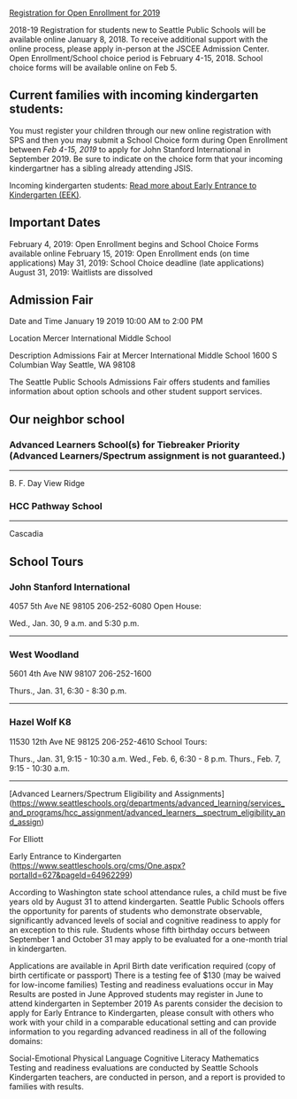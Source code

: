 

[Registration for Open Enrollment for 2019](https://www.seattleschools.org/cms/One.aspx?portalId=627&pageId=62441355)

2018-19 Registration for students new to Seattle Public Schools will be available online January 8, 2018.  To receive additional support with the online process, please apply in-person at the JSCEE Admission Center.  Open Enrollment/School choice period is February 4-15, 2018. School choice forms will be available online on Feb 5.

## Current families with incoming kindergarten students:

You must register your children through our new online registration with SPS and then you may submit a School Choice form during Open Enrollment between *Feb 4-15, 2019* to apply for John Stanford International in September 2019. Be sure to indicate on the choice form that your incoming kindergartner has a sibling already attending JSIS.

Incoming kindergarten students: [Read more about Early Entrance to Kindergarten (EEK)](https://www.seattleschools.org/cms/One.aspx?portalId=627&pageId=64962299).

## Important Dates

February 4, 2019:  Open Enrollment begins and School Choice Forms available online
February 15, 2019:  Open Enrollment ends (on time applications)
May 31, 2019:  School Choice deadline (late applications)
August 31, 2019:  Waitlists are dissolved


## Admission Fair

Date and Time
January 19 2019 10:00 AM to 2:00 PM

Location 	Mercer International Middle School

Description
Admissions Fair at Mercer International Middle School
1600 S Columbian Way Seattle, WA 98108

The Seattle Public Schools Admissions Fair offers students and families information about option schools and other student support services.

## Our neighbor school

### Advanced Learners School(s) for Tiebreaker Priority (Advanced Learners/Spectrum assignment is not guaranteed.)
---
B. F. Day
View Ridge


### HCC Pathway School
___
Cascadia


## School Tours


### John Stanford International

4057 5th Ave NE 98105
206-252-6080
Open House:

Wed., Jan. 30, 9 a.m. and 5:30 p.m.
___

### West Woodland

5601 4th Ave NW	98107
206-252-1600

Thurs., Jan. 31, 6:30 - 8:30 p.m.
___

### Hazel Wolf K8

11530 12th Ave NE 98125
206-252-4610
School Tours:

Thurs., Jan. 31, 9:15 - 10:30 a.m.
Wed., Feb. 6, 6:30 - 8 p.m.
Thurs., Feb. 7, 9:15 - 10:30 a.m.

___

[Advanced Learners/Spectrum Eligibility and Assignments] (https://www.seattleschools.org/departments/advanced_learning/services_and_programs/hcc_assignment/advanced_learners__spectrum_eligibility_and_assign)



For Elliott

Early Entrance to Kindergarten (https://www.seattleschools.org/cms/One.aspx?portalId=627&pageId=64962299)

According to Washington state school attendance rules, a child must be five years old by August 31 to attend kindergarten. Seattle Public Schools offers the opportunity for parents of students who demonstrate observable, significantly advanced levels of social and cognitive readiness to apply for an exception to this rule. Students whose fifth birthday occurs between September 1 and October 31 may apply to be evaluated for a one-month trial in kindergarten.

Applications are available in April
Birth date verification required (copy of birth certificate or passport)
There is a testing fee of $130 (may be waived for low-income families)
Testing and readiness evaluations occur in May
Results are posted in June
Approved students may register in June to attend kindergarten in September 2019
As parents consider the decision to apply for Early Entrance to Kindergarten, please consult with others who work with your child in a comparable educational setting and can provide information to you regarding advanced readiness in all of the following domains:

Social-Emotional
Physical
Language
Cognitive
Literacy
Mathematics
Testing and readiness evaluations are conducted by Seattle Schools Kindergarten teachers, are conducted in person, and a report is provided to families with results.